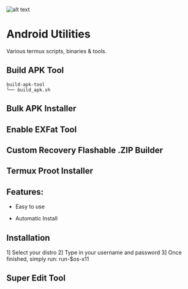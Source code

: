 ![alt text](https://files.1ndev.com/api/public/dl/32-gcNIr)

# Android Utilities
Various termux scripts, binaries &amp; tools.



## Build APK Tool
```
build-apk-tool
└── build_apk.sh
```

## Bulk APK Installer

## Enable EXFat Tool

## Custom Recovery Flashable .ZIP Builder

## Termux Proot Installer
## Features:

* Easy to use

* Automatic Install

## Installation

1] Select your distro
2] Type in your username and password
3] Once finished, simply run: run-$os-x11

## Super Edit Tool
